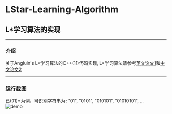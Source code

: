# LStar-Learning-Algorithm
## L*学习算法的实现

-----

### 介绍
关于Angluin's L\*学习算法的C++(11)代码实现, L*学习算法请参考[英文论文1](http://www.model.in.tum.de/um/courses/auto/ws1314/script/autonotes.pdf#section.2.7)和[中文论文2](http://www.docin.com/p-1532638239.html)

-----

### 运行截图
已(01)*为例，可识别字符串为: "01", "0101", "010101", "01010101", ...    
![demo](http://chuantu.biz/t5/2/1464534636x2728278237.png)

